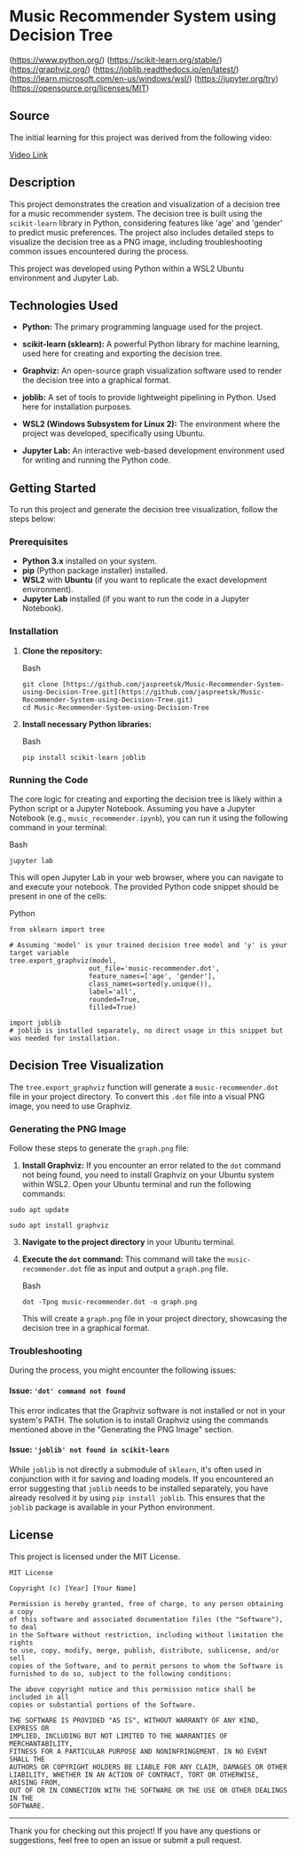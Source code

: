 ﻿# Music Recommender System using Decision Tree

(https://www.python.org/)
(https://scikit-learn.org/stable/)
(https://graphviz.org/) 
(https://joblib.readthedocs.io/en/latest/)
(https://learn.microsoft.com/en-us/windows/wsl/)
(https://jupyter.org/try)
(https://opensource.org/licenses/MIT)

## Source

The initial learning for this project was derived from the following video:

[Video Link](https://youtu.be/7eh4d6sabA0?si=JuLwpAN-0vYhXk-4)

## Description

This project demonstrates the creation and visualization of a decision tree for a music recommender system. The decision tree is built using the `scikit-learn` library in Python, considering features like 'age' and 'gender' to predict music preferences. The project also includes detailed steps to visualize the decision tree as a PNG image, including troubleshooting common issues encountered during the process.

This project was developed using Python within a WSL2 Ubuntu environment and Jupyter Lab.

## Technologies Used

-   **Python:** The primary programming language used for the project.
-   **scikit-learn (sklearn):** A powerful Python library for machine learning, used here for creating and exporting the decision tree.
-   **Graphviz:** An open-source graph visualization software used to render the decision tree into a graphical format.
-   **joblib:** A set of tools to provide lightweight pipelining in Python. Used here for installation purposes.
-   **WSL2 (Windows Subsystem for Linux 2):** The environment where the project was developed, specifically using Ubuntu.
    
-   **Jupyter Lab:** An interactive web-based development environment used for writing and running the Python code.

## Getting Started

To run this project and generate the decision tree visualization, follow the steps below:

### Prerequisites

-   **Python 3.x** installed on your system.
-   **pip** (Python package installer) installed.
-   **WSL2** with **Ubuntu** (if you want to replicate the exact development environment).
-   **Jupyter Lab** installed (if you want to run the code in a Jupyter Notebook).

### Installation

1.  **Clone the repository:**
    
    Bash
    
    ```
    git clone [https://github.com/jaspreetsk/Music-Recommender-System-using-Decision-Tree.git](https://github.com/jaspreetsk/Music-Recommender-System-using-Decision-Tree.git)
    cd Music-Recommender-System-using-Decision-Tree
    
    ```
    
2.  **Install necessary Python libraries:**
    
    Bash
    
    ```
    pip install scikit-learn joblib
    
    ```
    

### Running the Code

The core logic for creating and exporting the decision tree is likely within a Python script or a Jupyter Notebook. Assuming you have a Jupyter Notebook (e.g., `music_recommender.ipynb`), you can run it using the following command in your terminal:

Bash

```
jupyter lab

```

This will open Jupyter Lab in your web browser, where you can navigate to and execute your notebook. The provided Python code snippet should be present in one of the cells:

Python

```
from sklearn import tree

# Assuming 'model' is your trained decision tree model and 'y' is your target variable
tree.export_graphviz(model,
                    out_file='music-recommender.dot',
                    feature_names=['age', 'gender'],
                    class_names=sorted(y.unique()),
                    label='all',
                    rounded=True,
                    filled=True)

import joblib
# joblib is installed separately, no direct usage in this snippet but was needed for installation.

```

## Decision Tree Visualization

The `tree.export_graphviz` function will generate a `music-recommender.dot` file in your project directory. To convert this `.dot` file into a visual PNG image, you need to use Graphviz.

### Generating the PNG Image

Follow these steps to generate the `graph.png` file:

1.  **Install Graphviz:** If you encounter an error related to the `dot` command not being found, you need to install Graphviz on your Ubuntu system within WSL2. Open your Ubuntu terminal and run the following commands:
    
```
sudo apt update
```
```
sudo apt install graphviz 
```

3.  **Navigate to the project directory** in your Ubuntu terminal.
    
5.  **Execute the `dot` command:** This command will take the `music-recommender.dot` file as input and output a `graph.png` file.
    
    Bash
    
    ```
    dot -Tpng music-recommender.dot -o graph.png
    
    ```
    
    This will create a `graph.png` file in your project directory, showcasing the decision tree in a graphical format.
    

### Troubleshooting

During the process, you might encounter the following issues:

#### Issue: `'dot' command not found`

This error indicates that the Graphviz software is not installed or not in your system's PATH. The solution is to install Graphviz using the commands mentioned above in the "Generating the PNG Image" section.

#### Issue: `'joblib' not found in scikit-learn`

While `joblib` is not directly a submodule of `sklearn`, it's often used in conjunction with it for saving and loading models. If you encountered an error suggesting that `joblib` needs to be installed separately, you have already resolved it by using `pip install joblib`. This ensures that the `joblib` package is available in your Python environment.



## License

This project is licensed under the MIT License.

```
MIT License

Copyright (c) [Year] [Your Name]

Permission is hereby granted, free of charge, to any person obtaining a copy
of this software and associated documentation files (the "Software"), to deal
in the Software without restriction, including without limitation the rights
to use, copy, modify, merge, publish, distribute, sublicense, and/or sell
copies of the Software, and to permit persons to whom the Software is
furnished to do so, subject to the following conditions:

The above copyright notice and this permission notice shall be included in all
copies or substantial portions of the Software.

THE SOFTWARE IS PROVIDED "AS IS", WITHOUT WARRANTY OF ANY KIND, EXPRESS OR
IMPLIED, INCLUDING BUT NOT LIMITED TO THE WARRANTIES OF MERCHANTABILITY,
FITNESS FOR A PARTICULAR PURPOSE AND NONINFRINGEMENT. IN NO EVENT SHALL THE
AUTHORS OR COPYRIGHT HOLDERS BE LIABLE FOR ANY CLAIM, DAMAGES OR OTHER
LIABILITY, WHETHER IN AN ACTION OF CONTRACT, TORT OR OTHERWISE, ARISING FROM,
OUT OF OR IN CONNECTION WITH THE SOFTWARE OR THE USE OR OTHER DEALINGS IN THE
SOFTWARE.

```

----------

Thank you for checking out this project! If you have any questions or suggestions, feel free to open an issue or submit a pull request.

```
```

